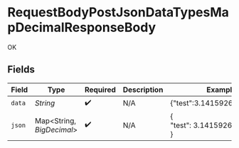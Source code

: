 # RequestBodyPostJsonDataTypesMapDecimalResponseBody

OK


## Fields

| Field                         | Type                          | Required                      | Description                   | Example                       |
| ----------------------------- | ----------------------------- | ----------------------------- | ----------------------------- | ----------------------------- |
| `data`                        | *String*                      | :heavy_check_mark:            | N/A                           | {"test":3.141592653589793}    |
| `json`                        | Map<String, *BigDecimal*>     | :heavy_check_mark:            | N/A                           | {<br/>"test": 3.141592653589793<br/>} |